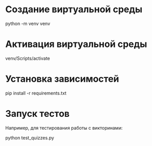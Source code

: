 # Создание виртуальной среды

python -m venv venv

# Активация виртуальной среды

venv/Scripts/activate

# Установка зависимостей

pip install -r requirements.txt

# Запуск тестов

Например, для тестирования работы с викторинами:

python test_quizzes.py